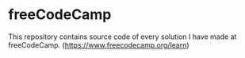 # freeCodeCamp
This repository contains source code of every solution I have made at freeCodeCamp. (https://www.freecodecamp.org/learn)
